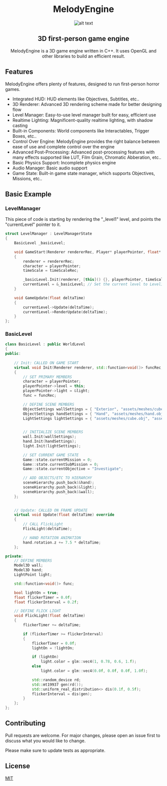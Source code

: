 <div align="center">

# MelodyEngine

![alt text](http://url/to/img.png)


## 3D first-person game engine

MelodyEngine is a 3D game engine written in C++.
It uses OpenGL and other libraries to build an efficient result.

</div>


## Features

MelodyEngine offers plenty of features, designed to run first-person horror games.

* Integrated HUD: HUD elements like Objectives, Subtitles, etc..
* 3D Renderer: Advanced 3D rendering scheme made for better designing flow
* Level Manager: Easy-to-use level manager built for easy, efficient use
* Realtime Lighting: Magnificent-quality realtime lighting, with shadow casting
* Built-in Components: World components like Interactables, Trigger Boxes, etc..
* Control Over Engine: MelodyEngine provides the right balance between ease of use and complete control over the engine
* Advanced Post-Processing: Advanced post-processing features with many effects supported like LUT, Film Grain, Chromatic Abberation, etc..
* Basic Physics Support: Incomplete physics engine
* Audio Manager: Basic audio support
* Game State: Built-in game state manager, which supports Objectives, Missions, etc..


## Basic Example
### LevelManager
This piece of code is starting by rendering the "_level1" level, and points the "currentLevel" pointer to it.
```cpp
struct LevelManager : LevelManagerState
{
    BasicLevel _basicLevel;

    void GameStart(Renderer rendererRec, Player* playerPointer, float* timeScaleRec)
    {
        renderer = rendererRec;
        character = playerPointer;
        timeScale = timeScaleRec;

        _basicLevel.Init(renderer, [this]() {}, playerPointer, timeScale);
        currentLevel = &_basicLevel; // Set the current level to Level1
    }

    void GameUpdate(float deltaTime)
    {
        currentLevel->Update(deltaTime);
        currentLevel->RenderUpdate(deltaTime);
    }
};
```
### BasicLevel
```cpp
class BasicLevel : public WorldLevel
{
public:
    
    // Init: CALLED ON GAME START
    virtual void Init(Renderer renderer, std::function<void()> funcRec, Player* playerPointer, float* timeScaleRec) override
    {
        // SET PRIMARY MEMBERS
        character = playerPointer;
        playerPointer->level = this;
        playerPointer->light = &light;
        func = funcRec;

        // DEFINE SCENE MEMBERS
        ObjectSettings wallSettings = { "Exterior", "assets/meshes/cube.obj", {"assets/textures/Wall/images.jpg"}, true, glm::vec4(1.f, 1.f, 1.f, 1.f), glm::vec3(6, 3, 6), glm::vec3(0, -1, 0), glm::vec3(0,0,0), true, character->shader };
        ObjectSettings handSettings = { "Hand", "assets/meshes/hand.obj", {"assets/textures/aga.jpg"}, true, glm::vec4(1.f, 1.f, 1.f, 1.f), glm::vec3(0.2, 0.2, 0.2), glm::vec3(0, -3.5, -1), glm::vec3(87, 165,98), true, character->shader };
        LightSettings lightSettings = { "assets/meshes/cube.obj", "assets/textures/zizim.jpg", glm::vec4(1, 0.78, 0.6, 1.f), glm::vec3(0.15, 0.15, 0.15), glm::vec3(1, 0, 2), character->shader };

        
        // INITIALIZE SCENE MEMBERS
        wall.Init(wallSettings);
        hand.Init(handSettings);
        light.Init(lightSettings);

        // SET CURRENT GAME STATE
        Game::state.currentMission = 0;
        Game::state.currentSubMission = 0;
        Game::state.currentObjective = "Investigate";

        // ADD OBJECTS/ETC TO HIERARCHY
        sceneHierarchy.push_back(&hand);
        sceneHierarchy.push_back(&light);
        sceneHierarchy.push_back(&wall);
    };

    
    // Update: CALLED ON FRAME UPDATE
    virtual void Update(float deltaTime) override
    {
        // CALL FlickLight
        FlickLight(deltaTime);

        // HAND ROTATION ANIMATION
        hand.rotation.z += 7.5 * deltaTime;
    };

private:
    // DEFINE MEMBERS
    Model3D wall;
    Model3D hand;
    LightPoint light;

    std::function<void()> func;

    bool lightOn = true;
    float flickerTimer = 0.0f;
    float flickerInterval = 0.2f;

    // DEFINE FLICK LIGHT
    void FlickLight(float deltaTime)
    {
        flickerTimer += deltaTime;

        if (flickerTimer >= flickerInterval)
        {
            flickerTimer = 0.0f;
            lightOn = !lightOn;

            if (lightOn)
                light.color = glm::vec4(1, 0.78, 0.6, 1.f);
            else
                light.color = glm::vec4(0.0f, 0.0f, 0.0f, 1.0f);

            std::random_device rd;
            std::mt19937 gen(rd());
            std::uniform_real_distribution<> dis(0.1f, 0.5f);
            flickerInterval = dis(gen);
        }
    };
};
```

## Contributing

Pull requests are welcome. For major changes, please open an issue first
to discuss what you would like to change.

Please make sure to update tests as appropriate.

## License

[MIT](https://choosealicense.com/licenses/mit/)
